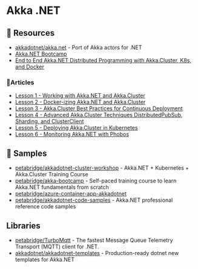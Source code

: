 # Akka .NET

## 📘 Resources
- [akkadotnet/akka.net](https://github.com/akkadotnet/akka.net) - Port of Akka actors for .NET
- [Akka.NET Bootcamp](https://petabridge.com/bootcamp/)
- [End to End Akka.NET Distributed Programming with Akka.Cluster, K8s, and Docker](https://petabridge.com/cluster/)

### 📕Articles
- [Lesson 1 - Working with Akka.NET and Akka.Cluster](https://petabridge.com/cluster/lesson1)
- [Lesson 2 - Docker-izing Akka.NET and Akka.Cluster](https://petabridge.com/cluster/lesson2)
- [Lesson 3 - Akka.Cluster Best Practices for Continuous Deployment](https://petabridge.com/cluster/lesson3)
- [Lesson 4 - Advanced Akka.Cluster Techniques DistributedPubSub, Sharding, and ClusterClient](https://petabridge.com/cluster/lesson4)
- [Lesson 5 - Deploying Akka.Cluster in Kubernetes](https://petabridge.com/cluster/lesson5)
- [Lesson 6 - Monitoring Akka.NET with Phobos](https://petabridge.com/cluster/lesson6)

## 🚀 Samples
- [petabridge/akkadotnet-cluster-workshop](https://github.com/petabridge/akkadotnet-cluster-workshop) - Akka.NET + Kubernetes + Akka.Cluster Training Course
- [petabridge/akka-bootcamp](https://github.com/petabridge/akka-bootcamp) - Self-paced training course to learn Akka.NET fundamentals from scratch
- [petabridge/azure-container-app-akkadotnet](https://github.com/petabridge/azure-container-app-akkadotnet)
- [petabridge/akkadotnet-code-samples](https://github.com/petabridge/akkadotnet-code-samples) - Akka.NET professional reference code samples

## Libraries
- [petabridge/TurboMqtt](https://github.com/petabridge/TurboMqtt) - The fastest Message Queue Telemetry Transport (MQTT) client for .NET.
- [akkadotnet/akkadotnet-templates](https://github.com/akkadotnet/akkadotnet-templates) - Production-ready dotnet new templates for Akka.NET